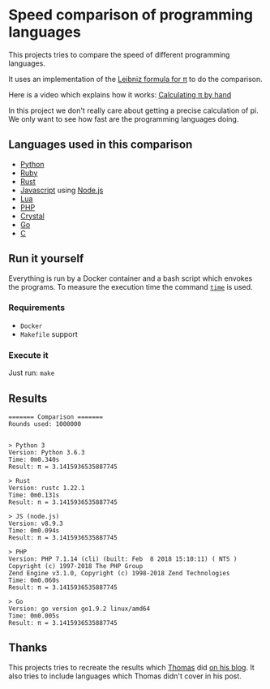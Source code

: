 # Speed comparison of programming languages

This projects tries to compare the speed of different programming languages.

It uses an implementation of the [Leibniz formula for π](https://en.wikipedia.org/wiki/Leibniz_formula_for_%CF%80) to do the comparison.

Here is a video which explains how it works: [Calculating π by hand](https://www.youtube.com/watch?v=HrRMnzANHHs)

In this project we don't really care about getting a precise calculation of pi. We only want to see how fast are the programming languages doing.
## Languages used in this comparison

- [Python](https://www.python.org/)
- [Ruby](https://www.ruby-lang.org/)
- [Rust](https://www.rust-lang.org/)
- [Javascript](https://www.ecma-international.org/publications/standards/Ecma-402.htm) using [Node.js](https://nodejs.org/)
- [Lua](https://www.lua.org/)
- [PHP](https://secure.php.net/)
- [Crystal](https://crystal-lang.org/)
- [Go](https://golang.org/)
- [C](https://en.wikipedia.org/wiki/C_(programming_language))

## Run it yourself

Everything is run by a Docker container and a bash script which envokes the programs.
To measure the execution time the command [`time`](https://en.wikipedia.org/wiki/Time_(Unix)) is used.

### Requirements

- `Docker`
- `Makefile` support

### Execute it

Just run: `make`

## Results

```text
======= Comparison =======
Rounds used: 1000000


> Python 3
Version: Python 3.6.3
Time: 0m0.340s
Result: π = 3.1415936535887745

> Rust
Version: rustc 1.22.1
Time: 0m0.131s
Result: π = 3.1415936535887745

> JS (node.js)
Version: v8.9.3
Time: 0m0.094s
Result: π = 3.1415936535887745

> PHP
Version: PHP 7.1.14 (cli) (built: Feb  8 2018 15:10:11) ( NTS )
Copyright (c) 1997-2018 The PHP Group
Zend Engine v3.1.0, Copyright (c) 1998-2018 Zend Technologies
Time: 0m0.060s
Result: π = 3.1415936535887745

> Go
Version: go version go1.9.2 linux/amd64
Time: 0m0.005s
Result: π = 3.1415936535887745
```

## Thanks

This projects tries to recreate the results which [Thomas](https://www.thomaschristlieb.de) did [on his blog](https://www.thomaschristlieb.de/performance-vergleich-zwischen-verschiedenen-programmiersprachen-und-systemen/).
It also tries to include languages which Thomas didn't cover in his post.
